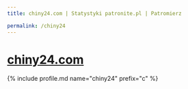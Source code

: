 ```yaml
---
title: chiny24.com | Statystyki patronite.pl | Patromierz

permalink: /chiny24
---
```


# [chiny24.com](https://patronite.pl/chiny24)

{% include profile.md name="chiny24" prefix="c" %}
